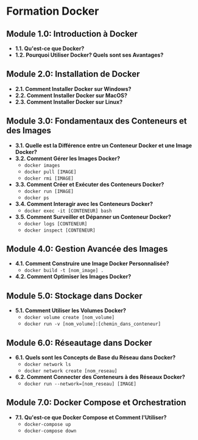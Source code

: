 # Formation Docker

## Module 1.0: Introduction à Docker
- **1.1. Qu'est-ce que Docker?**
- **1.2. Pourquoi Utiliser Docker? Quels sont ses Avantages?**

## Module 2.0: Installation de Docker
- **2.1. Comment Installer Docker sur Windows?**
- **2.2. Comment Installer Docker sur MacOS?**
- **2.3. Comment Installer Docker sur Linux?**

## Module 3.0: Fondamentaux des Conteneurs et des Images
- **3.1. Quelle est la Différence entre un Conteneur Docker et une Image Docker?**
- **3.2. Comment Gérer les Images Docker?**
  - `docker images`
  - `docker pull [IMAGE]`
  - `docker rmi [IMAGE]`
- **3.3. Comment Créer et Exécuter des Conteneurs Docker?**
  - `docker run [IMAGE]`
  - `docker ps`
- **3.4. Comment Interagir avec les Conteneurs Docker?**
  - `docker exec -it [CONTENEUR] bash`
- **3.5. Comment Surveiller et Dépanner un Conteneur Docker?**
  - `docker logs [CONTENEUR]`
  - `docker inspect [CONTENEUR]`

## Module 4.0: Gestion Avancée des Images
- **4.1. Comment Construire une Image Docker Personnalisée?**
  - `docker build -t [nom_image] .`
- **4.2. Comment Optimiser les Images Docker?**

## Module 5.0: Stockage dans Docker
- **5.1. Comment Utiliser les Volumes Docker?**
  - `docker volume create [nom_volume]`
  - `docker run -v [nom_volume]:[chemin_dans_conteneur]`

## Module 6.0: Réseautage dans Docker
- **6.1. Quels sont les Concepts de Base du Réseau dans Docker?**
  - `docker network ls`
  - `docker network create [nom_reseau]`
- **6.2. Comment Connecter des Conteneurs à des Réseaux Docker?**
  - `docker run --network=[nom_reseau] [IMAGE]`

## Module 7.0: Docker Compose et Orchestration
- **7.1. Qu'est-ce que Docker Compose et Comment l'Utiliser?**
  - `docker-compose up`
  - `docker-compose down`

